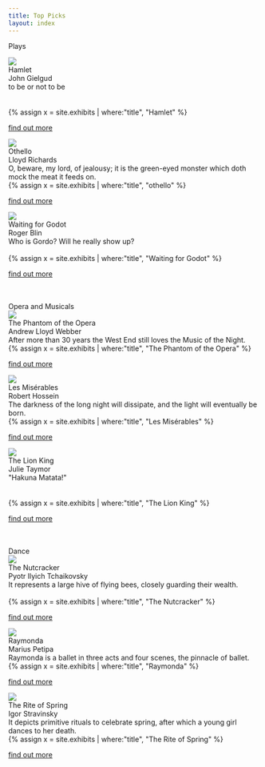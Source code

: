 ```yaml
---
title: Top Picks
layout: index
---
```


Plays<br>
<div id = "gallery">
  <div class="grid_cell">
    <img src="https://upload.wikimedia.org/wikipedia/commons/6/64/Hamlet_%2836280009475%29.jpg" class="gallery_thumb"><br>
    Hamlet<br>
    John Gielgud<br>
    to be or not to be<br>
    <br>
    <br>
    {% assign x = site.exhibits | where:"title", "Hamlet" %}
    <p class="caption"><a href="{{ x.url | relative_url }}">find out more</a></p>
  </div>


  <div class="grid_cell">    
    <img src="https://upload.wikimedia.org/wikipedia/commons/e/e0/Frederick_Richard_Pickersgill_-_Othello_and_Desdemona.jpg" class="gallery_thumb"><br>
    Othello<br>
    Lloyd Richards<br>
    O, beware, my lord, of jealousy; it is the green-eyed monster which doth mock the meat it feeds on.<br>
    {% assign x = site.exhibits | where:"title", "othello" %}
    <p class="caption"><a href="{{ x.url | relative_url }}">find out more</a></p>
  </div>


  <div class="grid_cell">
    <img src="https://upload.wikimedia.org/wikipedia/commons/2/27/Waiting_For_Godot_2016.jpg" class="gallery_thumb"><br>
    Waiting for Godot<br>
    Roger Blin<br>
    Who is Gordo? Will he really show up?<br>
    <br>
    {% assign x = site.exhibits | where:"title", "Waiting for Godot" %}
    <p class="caption"><a href="{{ x.url | relative_url }}">find out more</a></p>
  </div>
</div>
<br>
<br>
Opera and Musicals<br>

<div id = "gallery">
  <div class="grid_cell">
    <img src="https://upload.wikimedia.org/wikipedia/commons/a/a9/The_Phantom_of_the_Opera_Mask.jpg" class="gallery_thumb"><br>
    The Phantom of the Opera<br>
    Andrew Lloyd Webber<br>
    After more than 30 years the West End still loves the Music of the Night.<br>
    {% assign x = site.exhibits | where:"title", "The Phantom of the Opera" %}
    <p class="caption"><a href="{{ x.url | relative_url }}">find out more</a></p>
  </div>


  <div class="grid_cell">
    <img src="https://upload.wikimedia.org/wikipedia/commons/1/13/Les_Miserables_%2829715636001%29.jpg" class="gallery_thumb"><br>
    Les Misérables<br>
    Robert Hossein<br>
    The darkness of the long night will dissipate, and the light will eventually be born.<br>
    {% assign x = site.exhibits | where:"title", "Les Misérables" %}
    <p class="caption"><a href="{{ x.url | relative_url }}">find out more</a></p>
  </div>


  <div class="grid_cell">
    <img src="https://upload.wikimedia.org/wikipedia/commons/thumb/1/1c/Lyceum_Theatre_-_Wellington_Street%2C_London_-_The_Lion_King_%286447076293%29.jpg/1600px-Lyceum_Theatre_-_Wellington_Street%2C_London_-_The_Lion_King_%286447076293%29.jpg" class="gallery_thumb"><br>
    The Lion King<br>
    Julie Taymor<br>
    "Hakuna Matata!"<br>
    <br>
    <br>
    {% assign x = site.exhibits | where:"title", "The Lion King" %}
    <p class="caption"><a href="{{ x.url | relative_url }}">find out more</a></p>
  </div>
</div>
<br>
<br>
Dance<br>

<div id = "gallery">
  <div class="grid_cell">
    <img src="https://upload.wikimedia.org/wikipedia/commons/thumb/0/0c/KC_Ballet_NUTCRACKER_%289344097086%29.jpg/1222px-KC_Ballet_NUTCRACKER_%289344097086%29.jpg" class="gallery_thumb"><br>
    The Nutcracker<br>
    Pyotr Ilyich Tchaikovsky<br>
    It represents a large hive of flying bees, closely guarding their wealth.<br>
    <br>
    {% assign x = site.exhibits | where:"title", "The Nutcracker" %}
    <p class="caption"><a href="{{ x.url | relative_url }}">find out more</a></p>
  </div>


  <div class="grid_cell">
    <img src="https://upload.wikimedia.org/wikipedia/commons/thumb/6/65/Raymonda%2C_CND%2C_Jos%C3%A9_Carlos_Mart%C3%ADnez.jpg/1600px-Raymonda%2C_CND%2C_Jos%C3%A9_Carlos_Mart%C3%ADnez.jpg" class="gallery_thumb"><br>
    Raymonda<br>
    Marius Petipa<br>
    Raymonda is a ballet in three acts and four scenes, the pinnacle of ballet.<br>
    {% assign x = site.exhibits | where:"title", "Raymonda" %}
    <p class="caption"><a href="{{ x.url | relative_url }}">find out more</a></p>
  </div>


  <div class="grid_cell">
    <img src="https://upload.wikimedia.org/wikipedia/commons/6/62/Roerich_Rite_of_Spring.jpg" class="gallery_thumb"><br>
    The Rite of Spring<br>
    Igor Stravinsky<br>
    It depicts primitive rituals to celebrate spring, after which a young girl dances to her death.<br>
    {% assign x = site.exhibits | where:"title", "The Rite of Spring" %}
    <p class="caption"><a href="{{ x.url | relative_url }}">find out more</a></p>
  </div>
</div>
